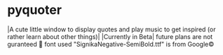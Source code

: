 # pyquoter
|A cute little window to display quotes and play music to get inspired (or rather learn about other things)|
|Currently in Beta|
future plans are not guranteed :rofl:
font used "SignikaNegative-SemiBold.ttf" is from Google©️
